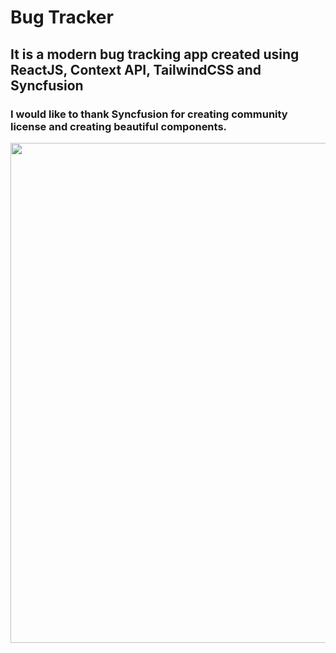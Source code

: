 # Bug Tracker

## It is a modern bug tracking app created using ReactJS, Context API, TailwindCSS and Syncfusion

### I would like to thank Syncfusion for creating community license and creating beautiful components.


<img src="./src/assete/screenshot.png"  width=800/>

